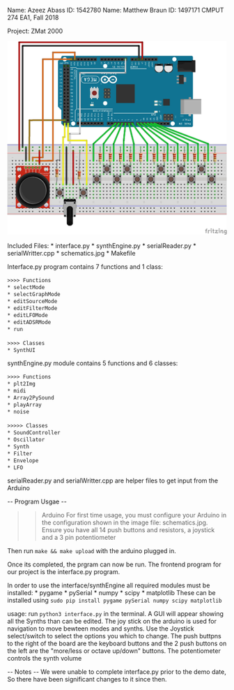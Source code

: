 Name: Azeez  Abass
ID: 1542780
Name: Matthew Braun
ID: 1497171
CMPUT 274 EA1, Fall  2018

Project: ZMat 2000

![Schematics](./schematics.jpg)

Included Files:
    * interface.py
    * synthEngine.py
    * serialReader.py
    * serialWritter.cpp
    * schematics.jpg
    * Makefile

Interface.py program contains 7 functions and 1 class:
   
    >>>> Functions
    * selectMode
    * selectGraphMode
    * editSourceMode
    * editFilterMode
    * editLFOMode
    * editADSRMode
    * run

    >>>> Classes
    * SynthUI

synthEngine.py module contains 5 functions and 6 classes:
    
    >>>> Functions
    * plt2Img
    * midi
    * Array2PySound
    * playArray
    * noise

    >>>>> Classes
    * SoundController
    * Oscillator
    * Synth
    * Filter
    * Envelope
    * LFO

serialReader.py and serialWritter.cpp are helper files to get input from the Arduino

-- Program Usgae --
 >> Arduino
For first time usage, you must configure your Arduino in the configuration shown in the image file: schematics.jpg. Ensure you have all 14 push buttons and resistors, a joystick and a 3 pin potentiometer

 Then run ``make && make upload`` with the arduino plugged in. 

Once its completed, the prgram can now be run. The frontend program for our project is the interface.py program.

In order to use the interface/synthEngine all required modules must be installed:
    * pygame
    * pySerial
    * numpy
    * scipy 
    * matplotlib
These can be installed using ``sudo pip install pygame pySerial numpy scipy matplotlib`` 

usage: run ``python3 interface.py`` in the terminal.
A GUI will appear showing all the Synths than can be edited. The joy stick on the arduino is used for navigation to move bewteen modes and synths. Use the Joystick select/switch to select the options you which to change. The push buttpns to the right of the board are the keyboard buttons and the 2 push buttons on the left are the "more/less or octave up/down" buttons. The potentiometer controls the synth volume

-- Notes --
We were unable to complete interface.py prior to the demo date, So there have been significant changes to it since then. 
